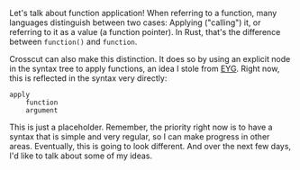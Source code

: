 Let's talk about function application! When referring to a function, many
languages distinguish between two cases: Applying ("calling") it, or referring
to it as a value (a function pointer). In Rust, that's the difference between
`function()` and `function`.

Crosscut can also make this distinction. It does so by using an explicit node in
the syntax tree to apply functions, an idea I stole from [EYG]. Right now, this
is reflected in the syntax very directly:

```
apply
	function
	argument
```

This is just a placeholder. Remember, the priority right now is to have a syntax
that is simple and very regular, so I can make progress in other areas.
Eventually, this is going to look different. And over the next few days, I'd
like to talk about some of my ideas.

[EYG]: https://eyg.run/
